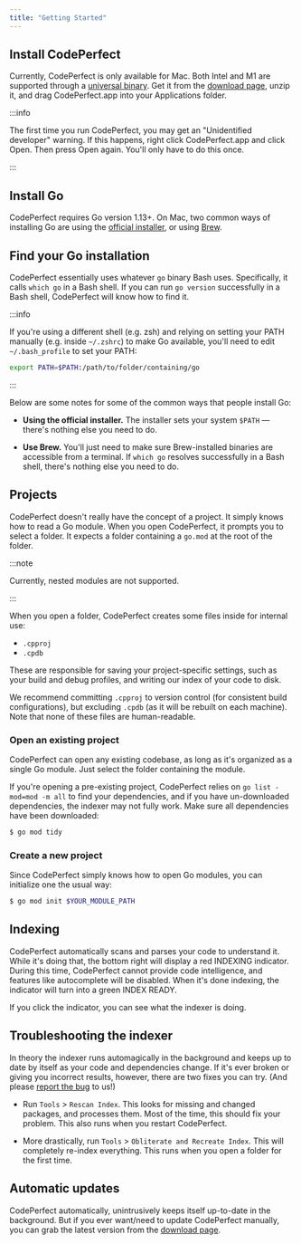 ```yaml
---
title: "Getting Started"
---
```


## Install CodePerfect

Currently, CodePerfect is only available for Mac. Both Intel and M1 are
supported through a
[universal binary](https://developer.apple.com/documentation/apple-silicon/building-a-universal-macos-binary).
Get it from the [download page](https://codeperfect95.com/download), unzip it,
and drag CodePerfect.app into your Applications folder.

:::info

The first time you run CodePerfect, you may get an "Unidentified developer"
warning. If this happens, right click CodePerfect.app and click Open. Then press
Open again. You'll only have to do this once.

:::

## Install Go

CodePerfect requires Go version 1.13+. On Mac, two common ways of installing Go
are using the [official installer](https://go.dev/dl/), or using
[Brew](https://formulae.brew.sh/formula/go).

## Find your Go installation

CodePerfect essentially uses whatever `go` binary Bash uses. Specifically, it
calls `which go` in a Bash shell. If you can run `go version` successfully in a
Bash shell, CodePerfect will know how to find it.

:::info

If you're using a different shell (e.g. zsh) and relying on setting your PATH
manually (e.g. inside `~/.zshrc`) to make Go available, you'll need to edit
`~/.bash_profile` to set your PATH:

```bash
export PATH=$PATH:/path/to/folder/containing/go
```

:::

Below are some notes for some of the common ways that people install Go:

- **Using the official installer.** The installer sets your system `$PATH` —
  there's nothing else you need to do.

* **Use Brew.** You'll just need to make sure Brew-installed binaries are
  accessible from a terminal. If `which go` resolves successfully in a Bash
  shell, there's nothing else you need to do.

## Projects

CodePerfect doesn't really have the concept of a project. It simply knows how to
read a Go module. When you open CodePerfect, it prompts you to select a folder.
It expects a folder containing a `go.mod` at the root of the folder.

:::note

Currently, nested modules are not supported.

:::

When you open a folder, CodePerfect creates some files inside for internal use:

- `.cpproj`
- `.cpdb`

These are responsible for saving your project-specific settings, such as your
build and debug profiles, and writing our index of your code to disk.

We recommend committing `.cpproj` to version control (for consistent build
configurations), but excluding `.cpdb` (as it will be rebuilt on each machine).
Note that none of these files are human-readable.

### Open an existing project

CodePerfect can open any existing codebase, as long as it's organized as a
single Go module. Just select the folder containing the module.

If you're opening a pre-existing project, CodePerfect relies on
`go list -mod=mod -m all` to find your dependencies, and if you have
un-downloaded dependencies, the indexer may not fully work. Make sure all
dependencies have been downloaded:

```bash
$ go mod tidy
```

### Create a new project

Since CodePerfect simply knows how to open Go modules, you can initialize one
the usual way:

```bash
$ go mod init $YOUR_MODULE_PATH
```

## Indexing

CodePerfect automatically scans and parses your code to understand it. While
it's doing that, the bottom right will display a red <span
class="indexing">INDEXING</span> indicator. During this time, CodePerfect cannot
provide code intelligence, and features like autocomplete will be disabled. When
it's done indexing, the indicator will turn into a green <span
class="index-ready">INDEX READY</span>.

If you click the indicator, you can see what the indexer is doing.

## Troubleshooting the indexer

In theory the indexer runs automagically in the background and keeps up to date
by itself as your code and dependencies change. If it's ever broken or giving
you incorrect results, however, there are two fixes you can try. (And please
[report the bug](https://github.com/codeperfect95/issue-tracker) to us!)

- Run `Tools` &gt; `Rescan Index`. This looks for missing and changed packages,
  and processes them. Most of the time, this should fix your problem. This also
  runs when you restart CodePerfect.

- More drastically, run `Tools` &gt; `Obliterate and Recreate Index`. This will
  completely re-index everything. This runs when you open a folder for the first
  time.

## Automatic updates

CodePerfect automatically, unintrusively keeps itself up-to-date in the
background. But if you ever want/need to update CodePerfect manually, you can
grab the latest version from the [download page](https://codeperfect95.com).
